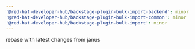 ```yaml
---
'@red-hat-developer-hub/backstage-plugin-bulk-import-backend': minor
'@red-hat-developer-hub/backstage-plugin-bulk-import-common': minor
'@red-hat-developer-hub/backstage-plugin-bulk-import': minor
---
```


rebase with latest changes from janus
